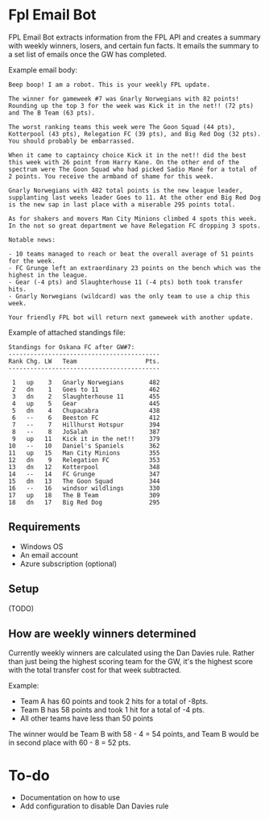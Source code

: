 # Fpl Email Bot

FPL Email Bot extracts information from the FPL API and creates a summary with weekly winners, losers, and certain fun facts. It emails the summary to a set list of emails once the GW has completed.

Example email body:

```
Beep boop! I am a robot. This is your weekly FPL update.

The winner for gameweek #7 was Gnarly Norwegians with 82 points! Rounding up the top 3 for the week was Kick it in the net!! (72 pts) and The B Team (63 pts).

The worst ranking teams this week were The Goon Squad (44 pts), Kotterpool (43 pts), Relegation FC (39 pts), and Big Red Dog (32 pts). You should probably be embarrassed. 

When it came to captaincy choice Kick it in the net!! did the best this week with 26 point from Harry Kane. On the other end of the spectrum were The Goon Squad who had picked Sadio Mané for a total of 2 points. You receive the armband of shame for this week. 

Gnarly Norwegians with 482 total points is the new league leader, supplanting last weeks leader Goes to 11. At the other end Big Red Dog is the new sap in last place with a miserable 295 points total.

As for shakers and movers Man City Minions climbed 4 spots this week. In the not so great department we have Relegation FC dropping 3 spots.

Notable news:

- 10 teams managed to reach or beat the overall average of 51 points for the week. 
- FC Grunge left an extraordinary 23 points on the bench which was the highest in the league.
- Gear (-4 pts) and Slaughterhouse 11 (-4 pts) both took transfer hits.
- Gnarly Norwegians (wildcard) was the only team to use a chip this week.

Your friendly FPL bot will return next gameweek with another update.

```

Example of attached standings file:

```
Standings for Oskana FC after GW#7:
------------------------------------------
Rank Chg. LW   Team                   Pts.
------------------------------------------

 1   up    3   Gnarly Norwegians       482
 2   dn    1   Goes to 11              462
 3   dn    2   Slaughterhouse 11       455
 4   up    5   Gear                    445
 5   dn    4   Chupacabra              438
 6   --    6   Beeston FC              412
 7   --    7   Hillhurst Hotspur       394
 8   --    8   JoSalah                 387
 9   up   11   Kick it in the net!!    379
10   --   10   Daniel's Spaniels       362
11   up   15   Man City Minions        355
12   dn    9   Relegation FC           353
13   dn   12   Kotterpool              348
14   --   14   FC Grunge               347
15   dn   13   The Goon Squad          344
16   --   16   windsor wildlings       330
17   up   18   The B Team              309
18   dn   17   Big Red Dog             295
```

## Requirements

- Windows OS
- An email account
- Azure subscription (optional)

## Setup

(TODO)

## How are weekly winners determined

Currently weekly winners are calculated using the Dan Davies rule. Rather than just being the highest scoring team for the GW, it's the highest score with the total transfer cost for that week subtracted.

Example:

- Team A has 60 points and took 2 hits for a total of -8pts.
- Team B has 58 points and took 1 hit for a total of -4 pts.
- All other teams have less than 50 points

The winner would be Team B with 58 - 4 = 54 points, and Team B would be in second place with 60 - 8 = 52 pts.

# To-do

- Documentation on how to use
- Add configuration to disable Dan Davies rule
